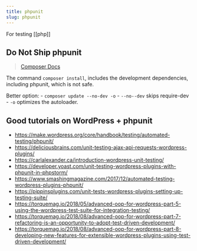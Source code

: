 ```yaml
---
title: phpunit
slug: phpunit
---
```

For testing [[php]]

## Do Not Ship phpunit

> [Composer Docs](https://getcomposer.org/doc/03-cli.md#update-u)

The command `composer install`, includes the development dependencies, including phpunit, which is not safe.

Better option: - `composer update --no-dev -o` - `--no--dev` skips require-dev - `-o` optimizes the autoloader.

## Good tutorials on WordPress + phpunit

* https://make.wordpress.org/core/handbook/testing/automated-testing/phpunit/
* https://deliciousbrains.com/unit-testing-ajax-api-requests-wordpress-plugins/
* https://carlalexander.ca/introduction-wordpress-unit-testing/
* https://developer.yoast.com/unit-testing-wordpress-plugins-with-phpunit-in-phpstorm/
* https://www.smashingmagazine.com/2017/12/automated-testing-wordpress-plugins-phpunit/
* https://pippinsplugins.com/unit-tests-wordpress-plugins-setting-up-testing-suite/
* https://torquemag.io/2018/05/advanced-oop-for-wordpress-part-5-using-the-wordpress-test-suite-for-integration-testing/
* https://torquemag.io/2018/08/advanced-oop-for-wordpress-part-7-refactoring-is-an-opportunity-to-adopt-test-driven-development/
* https://torquemag.io/2018/08/advanced-oop-for-wordpress-part-8-developing-new-features-for-extensible-wordpress-plugins-using-test-driven-development/